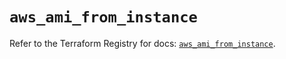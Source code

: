 # `aws_ami_from_instance`

Refer to the Terraform Registry for docs: [`aws_ami_from_instance`](https://registry.terraform.io/providers/hashicorp/aws/5.94.1/docs/resources/ami_from_instance).
